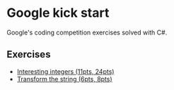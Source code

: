 # Google kick start

Google's coding competition exercises solved with C#.

## Exercises
- [Interesting integers (11pts, 24pts)](https://codingcompetitions.withgoogle.com/kickstart/round/00000000008cb33e/00000000009e73ea)
- [Transform the string (6pts, 8pts)](https://codingcompetitions.withgoogle.com/kickstart/round/0000000000435914/00000000008da461)